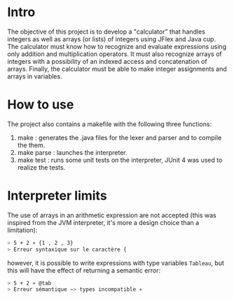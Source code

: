 # Intro

The objective of this project is to develop a "calculator" that handles integers as well as
arrays (or lists) of integers using JFlex and Java cup. The calculator must know how to recognize
and evaluate expressions using only addition and multiplication operators. 
It must also recognize arrays of integers with a possibility of an indexed access and
concatenation of arrays. Finally, the calculator must be able to make integer assignments
and arrays in variables.

# How to use
The project also contains a makefile with the following three functions:
1. make : generates the .java files for the lexer and parser and to compile the them.
2. make parse : launches the interpreter.
3. make test : runs some unit tests on the interpreter, JUnit 4 was used to realize the tests.

# Interpreter limits
The use of arrays in an arithmetic expression are not accepted (this was inspired from the JVM interpreter, it's more a design choice than a limitation):
```bash
> 5 + 2 ∗ {1 , 2 , 3}
> Erreur syntaxique sur le caractère {
```
however, it is possible to write expressions with type variables ``Tableau``, but this will have the effect of returning a semantic error:
```bash
> 5 + 2 ∗ @tab
> Erreur sémantique −> types incompatible ∗
```
